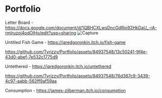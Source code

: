 # Portfolio
Letter Board - https://docs.google.com/document/d/1QBHCXLwsDncGdRio92HkDaU_-rA-rmlruzoj4odOlHo/edit?usp=sharing
![Capture](https://github.com/Tyrizzy/Portfolio/assets/84937548/7b086783-1be4-4c90-a7f1-78f10e72315b)

Untitled Fish Game - https://jaredgoronkin.itch.io/fish-game

https://github.com/Tyrizzy/Portfolio/assets/84937548/13c50241-9f4e-43d0-abef-7e532c1775d9

Untethered - https://jaredgoronkin.itch.io/untethered

https://github.com/Tyrizzy/Portfolio/assets/84937548/76d367c9-3439-4c97-aabb-562ff9af59aa

Consumption - https://james-zilberman.itch.io/consumption
